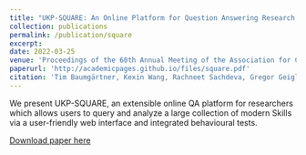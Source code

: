```yaml
---
title: "UKP-SQUARE: An Online Platform for Question Answering Research."
collection: publications
permalink: /publication/square
excerpt: 
date: 2022-03-25
venue: 'Proceedings of the 60th Annual Meeting of the Association for Computational Linguistics: System Demonstrations'
paperurl: 'http://academicpages.github.io/files/square.pdf'
citation: 'Tim Baumgärtner, Kexin Wang, Rachneet Sachdeva, Gregor Geigle, Max Eichler, Clifton Poth, Hannah Sterz, Haritz Puerto, Leonardo F. R. Ribeiro, Jonas Pfeiffer, Nils Reimers, Gözde Şahin, and Iryna Gurevych. 2022. &quot;UKP-SQUARE: An Online Platform for Question Answering Research.&quot;  <i>In Proceedings of the 60th Annual Meeting of the Association for Computational Linguistics: System Demonstrations</i>, pages 9–22, Dublin, Ireland. Association for Computational Linguistics.'
---
```

We present UKP-SQUARE, an extensible online QA platform for researchers which allows users to query and analyze a large collection of modern Skills via a user-friendly web interface and integrated behavioural tests.

[Download paper here](http://academicpages.github.io/files/square.pdf)
